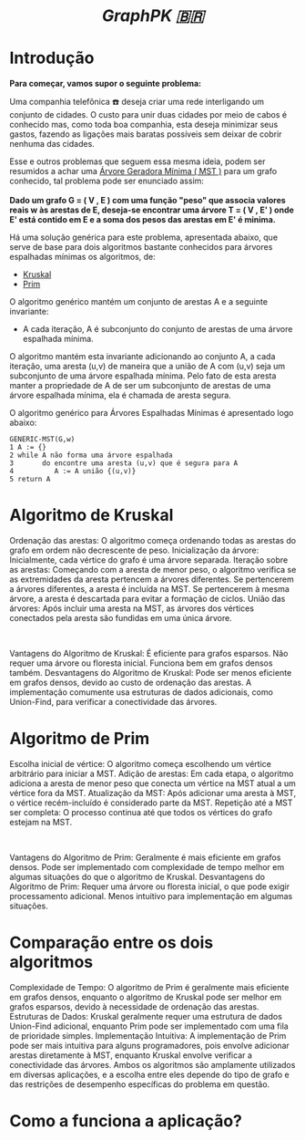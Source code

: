 _<h1 align="center"> GraphPK :brazil: </h1>_

# **Introdução**

__Para começar, vamos supor o seguinte problema:__ <br>

Uma companhia telefônica ☎️ deseja criar uma rede interligando um conjunto de cidades. O custo para unir duas cidades por meio de cabos é conhecido mas, como toda boa companhia,
esta deseja minimizar seus gastos, fazendo as ligações mais baratas possíveis sem deixar de cobrir nenhuma das cidades. <br>

Esse e outros problemas que seguem essa mesma ideia, podem ser resumidos a achar uma <a href="https://pt.stackoverflow.com/questions/22245/o-que-%C3%A9-%C3%A1rvore-geradora-m%C3%ADnima
" title="É um subgrafo acíclico que contém todos os vértices do grafo">Árvore Geradora Mínima ( MST )</a> para um grafo conhecido, tal problema pode ser enunciado assim: 
<br> <br>
**Dado um grafo G = ( V , E ) com uma função "peso" que associa valores reais w às arestas de E, deseja-se encontrar uma árvore T = ( V , E' ) onde E' está contido em E e a soma dos pesos
das arestas em E' é minima.** <br>

Há uma solução genérica para este problema, apresentada abaixo, que serve de base para dois algoritmos bastante conhecidos para árvores espalhadas mínimas os algoritmos, de: 
  - <a href="https://www.ime.usp.br/~pf/algoritmos_para_grafos/aulas/kruskal.html" title="O algoritmo de Kruskal faz crescer uma floresta geradora até que ela se torne conexa.  A floresta cresce de modo a satisfazer o critério de minimalidade de MSTs baseado em circuitos.">Kruskal</a>
  - <a href="https://www.ime.usp.br/~pf/algoritmos_para_grafos/aulas/prim.html" title="Dado um grafo não-dirigido conexo G com custos nas arestas, o algoritmo de Prim cultiva uma sub­árvore de G até que ela se torne geradora. No fim do processo, a árvore é uma MST.">Prim</a>

O algoritmo genérico mantém um conjunto de arestas A e a seguinte invariante: <br>
  - A cada iteração, A é subconjunto do conjunto de arestas de uma árvore espalhada mínima. <br>

O algoritmo mantém esta invariante adicionando ao conjunto A, a cada iteração, uma aresta (u,v) de maneira que a união de A com (u,v) seja um subconjunto de uma árvore espalhada mínima. 
Pelo fato de esta aresta manter a propriedade de A de ser um subconjunto de arestas de uma árvore espalhada mínima, ela é chamada de aresta segura. <br>

O algoritmo genérico para Árvores Espalhadas Mínimas é apresentado logo abaixo:
```
GENERIC-MST(G,w)
1 A := {}
2 while A não forma uma árvore espalhada
3       do encontre uma aresta (u,v) que é segura para A
4          A := A união {(u,v)}
5 return A
```

# **Algoritmo de Kruskal**

Ordenação das arestas: O algoritmo começa ordenando todas as arestas do grafo em ordem não decrescente de peso.
Inicialização da árvore: Inicialmente, cada vértice do grafo é uma árvore separada.
Iteração sobre as arestas: Começando com a aresta de menor peso, o algoritmo verifica se as extremidades da aresta pertencem a árvores diferentes.
Se pertencerem a árvores diferentes, a aresta é incluída na MST.
Se pertencerem à mesma árvore, a aresta é descartada para evitar a formação de ciclos.
União das árvores: Após incluir uma aresta na MST, as árvores dos vértices conectados pela aresta são fundidas em uma única árvore.

<br>

Vantagens do Algoritmo de Kruskal:
É eficiente para grafos esparsos.
Não requer uma árvore ou floresta inicial.
Funciona bem em grafos densos também.
Desvantagens do Algoritmo de Kruskal:
Pode ser menos eficiente em grafos densos, devido ao custo de ordenação das arestas.
A implementação comumente usa estruturas de dados adicionais, como Union-Find, para verificar a conectividade das árvores.

# **Algoritmo de Prim**

Escolha inicial de vértice: O algoritmo começa escolhendo um vértice arbitrário para iniciar a MST.
Adição de arestas: Em cada etapa, o algoritmo adiciona a aresta de menor peso que conecta um vértice na MST atual a um vértice fora da MST.
Atualização da MST: Após adicionar uma aresta à MST, o vértice recém-incluído é considerado parte da MST.
Repetição até a MST ser completa: O processo continua até que todos os vértices do grafo estejam na MST.

<br>

Vantagens do Algoritmo de Prim:
Geralmente é mais eficiente em grafos densos.
Pode ser implementado com complexidade de tempo melhor em algumas situações do que o algoritmo de Kruskal.
Desvantagens do Algoritmo de Prim:
Requer uma árvore ou floresta inicial, o que pode exigir processamento adicional.
Menos intuitivo para implementação em algumas situações.

# **Comparação entre os dois algoritmos**

Complexidade de Tempo: O algoritmo de Prim é geralmente mais eficiente em grafos densos, enquanto o algoritmo de Kruskal pode ser melhor em grafos esparsos, devido à necessidade de ordenação das arestas.
Estruturas de Dados: Kruskal geralmente requer uma estrutura de dados Union-Find adicional, enquanto Prim pode ser implementado com uma fila de prioridade simples.
Implementação Intuitiva: A implementação de Prim pode ser mais intuitiva para alguns programadores, pois envolve adicionar arestas diretamente à MST, enquanto Kruskal envolve verificar a conectividade das árvores.
Ambos os algoritmos são amplamente utilizados em diversas aplicações, e a escolha entre eles depende do tipo de grafo e das restrições de desempenho específicas do problema em questão.

# **Como a funciona a aplicação?**


